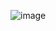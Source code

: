 
![image](https://github.com/thangld1119/aery1119.github.io/assets/124109204/ca1f92d9-15a6-4a0b-9216-cc3ae3b42dae)
